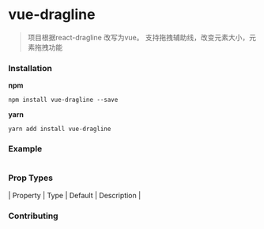 # vue-dragline
> 项目根据react-dragline 改写为vue。
> 支持拖拽辅助线，改变元素大小，元素拖拽功能




### Installation
**npm**
```
npm install vue-dragline --save
```
**yarn**
```
yarn add install vue-dragline
```
### Example
```js
```

### Prop Types
| Property | Type | Default | Description |


### Contributing

